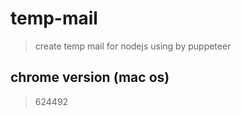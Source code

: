 # temp-mail 
> create temp mail for nodejs using by puppeteer

## chrome version (mac os)

> 624492

